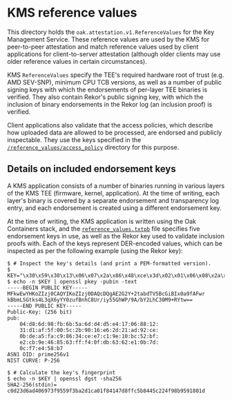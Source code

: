 # KMS reference values

This directory holds the `oak.attestation.v1.ReferenceValues` for the Key
Management Service. These reference values are used by the KMS for peer-to-peer
attestation and match reference values used by client applications for
client-to-server attestation (although older clients may use older reference
values in certain circumstances).

KMS `ReferenceValues` specify the TEE's required hardware root of trust (e.g.
AMD SEV-SNP), minimum CPU TCB versions, as well as a number of public signing
keys with which the endorsements of per-layer TEE binaries is verified. They
also contain Rekor's public signing key, with which the inclusion of binary
endorsements in the Rekor log (an inclusion proof) is verified.

Client applications also validate that the access policies, which describe how
uploaded data are allowed to be processed, are endorsed and publicly
inspectable. They use the keys specified in the
[`/reference_values/access_policy`](/reference_values/access_policy) directory
for this purpose.

## Details on included endorsement keys

A KMS application consists of a number of binaries running in various layers
of the KMS TEE (firmware, kernel, application). At the time of writing, each
layer's binary is covered by a separate endorsement and transparency log entry,
and each endorsement is created using a different endorsement key.

At the time of writing, the KMS application is written using the Oak Containers
stack, and the [`reference_values.txtpb`](reference_values_txtpb) file specifies
five endorsement keys in use, as well as the Rekor key used to validate
inclusion proofs with. Each of the keys represent DER-encoded values, which can
be inspected as per the following example (using the Rekor key):

```console
$ # Inspect the key's details (and print a PEM-formatted version).
$ KEY="\x30\x59\x30\x13\x06\x07\x2a\x86\x48\xce\x3d\x02\x01\x06\x08\x2a\x86\x48\xce\x3d\x03\x01\x07\x03\x42\x00\x04\xd8\x6d\x98\xfb\x6b\x5a\x6d\xd4\xd5\xe4\x17\x06\x88\x12\x31\xd1\xaf\x5f\x00\x5c\x2b\x90\x16\xe6\x2d\x21\xad\x92\xce\x0b\xde\xa5\xfa\xc9\x86\x34\xce\xe7\xc1\x9e\x10\xbc\x52\xbf\xe2\xcb\x9e\x46\x85\x63\xff\xf4\x0f\xdb\x63\x62\xe1\x0b\x7d\x0c\xf7\xe4\x58\xb7"
$ echo -n $KEY | openssl pkey -pubin -text
-----BEGIN PUBLIC KEY-----
MFkwEwYHKoZIzj0CAQYIKoZIzj0DAQcDQgAE2G2Y+2tabdTV5BcGiBIx0a9fAFwr
kBbmLSGtks4L3qX6yYY0zufBnhC8Ur/iy55GhWP/9A/bY2LhC30M9+RYtw==
-----END PUBLIC KEY-----
Public-Key: (256 bit)
pub:
    04:d8:6d:98:fb:6b:5a:6d:d4:d5:e4:17:06:88:12:
    31:d1:af:5f:00:5c:2b:90:16:e6:2d:21:ad:92:ce:
    0b:de:a5:fa:c9:86:34:ce:e7:c1:9e:10:bc:52:bf:
    e2:cb:9e:46:85:63:ff:f4:0f:db:63:62:e1:0b:7d:
    0c:f7:e4:58:b7
ASN1 OID: prime256v1
NIST CURVE: P-256

$ # Calculate the key's fingerprint
$ echo -n $KEY | openssl dgst -sha256
SHA2-256(stdin)= c0d23d6ad406973f9559f3ba2d1ca01f84147d8ffc5b8445c224f98b9591801d
```
